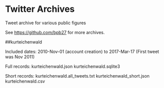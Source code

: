# Twitter Archives

Tweet archive for various public figures

See https://github.com/bpb27 for more archives.

##kurteichenwald 

Included dates: 2010-Nov-01 (account creation) to 2017-Mar-17
(First tweet was Nov 2011)


Full records:
kurteichenwald.json
kurteichenwald.sqlite3

Short records:
kurteichenwald.all_tweets.txt
kurteichenwald_short.json
kurteichenwald.csv
